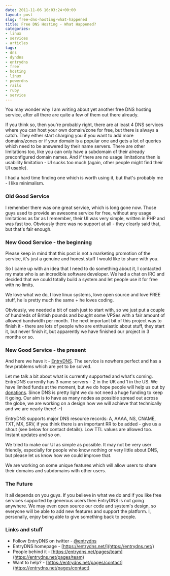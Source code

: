 ```yaml
---
date: 2011-11-06 16:03:24+00:00
layout: post
slug: free-dns-hosting-what-happened
title: Free DNS Hosting - What Happened?
categories:
- linux
- services
- articles
tags:
- dns
- dyndns
- entrydns
- free
- hosting
- linux
- powerdns
- rails
- ruby
- service
---
```


You may wonder why I am writing about yet another free DNS hosting service,
after all there are quite a few of them out there already.

If you think so, then you're probably right, there are at least 4 DNS services
where you can host your own domain/zone for free, but there is always a catch.
They either start charging you if you want to add more domains/zones or if your
domain is a popular one and gets a lot of queries which need to be answered by
their name servers. There are other limitations too, like you can only have a
subdomain of their already preconfigured domain names. And if there are no
usage limitations then is usability limitation - UI sucks too much (again,
other people might find their UI usable).

I had a hard time finding one which is worth using it, but that's probably me -
I like minimalism.


### Old Good Service

I remember there was one great service, which is long gone now. Those guys used
to provide an awesome service for free, without any usage limitations as far as
I remember, their UI was very simple, written in PHP and was fast too.
Obviously there was no support at all - they clearly said that, but that's fair
enough.


### New Good Service - the beginning

Please keep in mind that this post is not a marketing promotion of the service,
it's just a genuine and honest stuff I would like to share with you.

So I came up with an idea that I need to do something about it, I contacted my
mate who is an incredible software developer. We had a chat on IRC and decided
that we could totally build a system and let people use it for free with no
limits.

We love what we do, I love linux systems, love open source and love FREE stuff,
he is pretty much the same + he loves coding.

Obviously, we needed a bit of cash just to start with, so we just put a couple
of hundreds of British pounds and bought some VPSes with a fair amount of
allowed bandwidth per month. The next important bit of this project was to
finish it - there are lots of people who are enthusiastic about stuff, they
start it, but never finish it, but apparently we have finished our project in 3
months or so.


### New Good Service - the present

And here we have it - [EntryDNS](https://entrydns.net). The service is nowhere
perfect and has a few problems which are yet to be solved.

Let me talk a bit about what is currently supported and what's coming. EntryDNS
currently has 3 name servers - 2 in the UK and 1 in the US. We have limited
funds at the moment, but we do hope people will help us out by
[donations](https://entrydns.net/pages/donate). Since DNS is pretty light we do
not need a huge funding to keep it going. Our aim is to have as many nodes as
possible spread out across the globe, we are working on a design how we will
achieve that technically and we are nearly there! :-)

EntryDNS supports major DNS resource records: A, AAAA, NS, CNAME, TXT, MX, SRV,
if you think there is an important RR to be added - give us a shout (see below
for contact details). Low TTL values are allowed too. Instant updates and so
on.

We tried to make our UI as simple as possible. It may not be very user
friendly, especially for people who know nothing or very little about DNS, but
please let us know how we could improve that.

We are working on some unique features which will allow users to share their
domains and subdomains with other users.


### The Future

It all depends on you guys. If you believe in what we do and if you like free
services supported by generous users then EntryDNS is not going anywhere.
We may even open source our code and system's design, so everyone will be able
to add new features and support the platform.
I, personally, enjoy being able to give something back to people.


### Links and stuff
* Follow EntryDNS on twitter - [@entrydn](https://twitter.com/#!/entrydns)[s](https://twitter.com/#!/entrydns)
* EntryDNS homepage - [https://entrydns.net/](https://entrydns.net/)
* People behind it - [https://entrydns.net/pages/team](https://entrydns.net/pages/team)
* Want to help? - [https://entrydns.net/pages/contact](https://entrydns.net/pages/contact)






